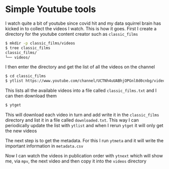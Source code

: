 # Simple Youtube tools

I watch quite a bit of youtube since covid hit and my data squirrel brain has kicked in to collect the videos I watch. This is how it goes. First I create a directory for the youtube content creator such as `classic_films`

```bash
$ mkdir -p classic_films/videos
$ tree classic_films
classic_films/
└── videos/
```

I then enter the directory and get the list of all the videos on the channel

```bash
$ cd classic_films
$ ytlist https://www.youtube.com/channel/UCTNh4uUABhjOPGnl8d0cnbg/videos > classic_films.txt
```

This lists all the available videos into a file called `classic_films.txt` and I can then download them

```bash
$ ytget
```

This will download each video in turn and add write it in the `classic_films` directory and list it in a file called `downloaded.txt`. This way I can periodically update the list with `ytlist` and when I rerun `ytget` it will only get the new videos

The next step is to get the metadata. For this I run `ytmeta` and it will write the important information in `metadata.csv`

Now I can watch the videos in publication order with `ytnext` which will show me, via `mpv`, the next video and then copy it into the `videos` directory

